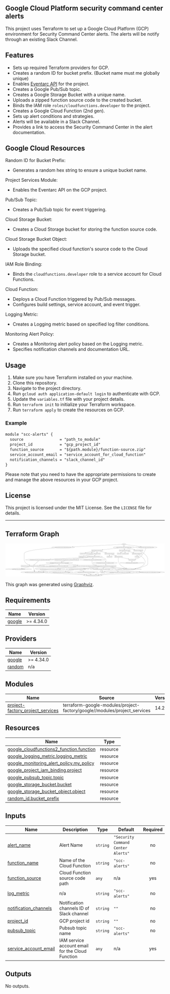 ## Google Cloud Platform security command center alerts

This project uses Terraform to set up a Google Cloud Platform (GCP) environment for Security Command Center alerts. The alerts will be notify through an existing Slack Channel.

## Features
- Sets up required Terraform providers for GCP.
- Creates a random ID for bucket prefix. (Bucket name must me globally unique)
- Enables [Eventarc API](https://cloud.google.com/eventarc/docs/reference/rest) for the project.
- Creates a Google Pub/Sub topic.
- Creates a Google Storage Bucket with a unique name.
- Uploads a zipped function source code to the created bucket.
- Binds the IAM role `roles/cloudfunctions.developer` to the project.
- Creates a Google Cloud Function (2nd gen).
- Sets up alert conditions and strategies.
- Alerts will be available in a Slack Channel.
- Provides a link to access the Security Command Center in the alert documentation.

## Google Cloud Resources

 Random ID for Bucket Prefix:
- Generates a random hex string to ensure a unique bucket name.

 Project Services Module:
- Enables the Eventarc API on the GCP project.

 Pub/Sub Topic:
- Creates a Pub/Sub topic for event triggering.

 Cloud Storage Bucket:
- Creates a Cloud Storage bucket for storing the function source code.

 Cloud Storage Bucket Object:
- Uploads the specified cloud function's source code to the Cloud Storage bucket.

 IAM Role Binding:
- Binds the `cloudfunctions.developer` role to a service account for Cloud Functions.

 Cloud Function:
- Deploys a Cloud Function triggered by Pub/Sub messages.
- Configures build settings, service account, and event trigger.

 Logging Metric:
- Creates a Logging metric based on specified log filter conditions.

 Monitoring Alert Policy:
- Creates a Monitoring alert policy based on the Logging metric.
- Specifies notification channels and documentation URL.


## Usage
1. Make sure you have Terraform installed on your machine.
2. Clone this repository.
3. Navigate to the project directory.
4. Run `gcloud auth application-default login` to authenticate with GCP.
5. Update the `variables.tf` file with your project details.
6. Run `terraform init` to initialize your Terraform workspace.
7. Run `terraform apply` to create the resources on GCP.

### Example 

```
module "scc-alerts" {
  source                = "path_to_module"
  project_id            = "gcp_project_id"
  function_source       = "${path.module}/function-source.zip"
  service_account_email = "service_account_for_cloud_function"
  notification_channels = "slack_channel_id"
}
```

Please note that you need to have the appropriate permissions to create and manage the above resources in your GCP project.

## License
This project is licensed under the MIT License. See the `LICENSE` file for details.

---

## Terraform Graph

![graph](images/graph.png)

This graph was generated using [Graphviz](https://graphviz.org/).
<!-- BEGIN_TF_DOCS -->
## Requirements

| Name | Version |
|------|---------|
| <a name="requirement_google"></a> [google](#requirement\_google) | >= 4.34.0 |

## Providers

| Name | Version |
|------|---------|
| <a name="provider_google"></a> [google](#provider\_google) | >= 4.34.0 |
| <a name="provider_random"></a> [random](#provider\_random) | n/a |

## Modules

| Name | Source | Version |
|------|--------|---------|
| <a name="module_project-factory_project_services"></a> [project-factory\_project\_services](#module\_project-factory\_project\_services) | terraform-google-modules/project-factory/google//modules/project_services | 14.2.0 |

## Resources

| Name | Type |
|------|------|
| [google_cloudfunctions2_function.function](https://registry.terraform.io/providers/hashicorp/google/latest/docs/resources/cloudfunctions2_function) | resource |
| [google_logging_metric.logging_metric](https://registry.terraform.io/providers/hashicorp/google/latest/docs/resources/logging_metric) | resource |
| [google_monitoring_alert_policy.my_policy](https://registry.terraform.io/providers/hashicorp/google/latest/docs/resources/monitoring_alert_policy) | resource |
| [google_project_iam_binding.project](https://registry.terraform.io/providers/hashicorp/google/latest/docs/resources/project_iam_binding) | resource |
| [google_pubsub_topic.topic](https://registry.terraform.io/providers/hashicorp/google/latest/docs/resources/pubsub_topic) | resource |
| [google_storage_bucket.bucket](https://registry.terraform.io/providers/hashicorp/google/latest/docs/resources/storage_bucket) | resource |
| [google_storage_bucket_object.object](https://registry.terraform.io/providers/hashicorp/google/latest/docs/resources/storage_bucket_object) | resource |
| [random_id.bucket_prefix](https://registry.terraform.io/providers/hashicorp/random/latest/docs/resources/id) | resource |

## Inputs

| Name | Description | Type | Default | Required |
|------|-------------|------|---------|:--------:|
| <a name="input_alert_name"></a> [alert\_name](#input\_alert\_name) | Alert Name | `string` | `"Security Command Center Alerts"` | no |
| <a name="input_function_name"></a> [function\_name](#input\_function\_name) | Name of the Cloud Function | `string` | `"scc-alerts"` | no |
| <a name="input_function_source"></a> [function\_source](#input\_function\_source) | Cloud Function source code path | `any` | n/a | yes |
| <a name="input_log_metric"></a> [log\_metric](#input\_log\_metric) | n/a | `string` | `"scc-alerts"` | no |
| <a name="input_notification_channels"></a> [notification\_channels](#input\_notification\_channels) | Notification channels ID of Slack channel | `string` | `""` | no |
| <a name="input_project_id"></a> [project\_id](#input\_project\_id) | GCP project id | `string` | `""` | no |
| <a name="input_pubsub_topic"></a> [pubsub\_topic](#input\_pubsub\_topic) | Pubsub topic name | `string` | `"scc-alerts"` | no |
| <a name="input_service_account_email"></a> [service\_account\_email](#input\_service\_account\_email) | IAM service account email for the Cloud Function | `any` | n/a | yes |

## Outputs

No outputs.
<!-- END_TF_DOCS -->
